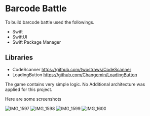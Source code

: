 # Barcode Battle

To build barcode battle used the followings.

* Swift
* SwiftUI
* Swift Package Manager




## Libraries
* CodeScanner https://github.com/twostraws/CodeScanner
* LoadingButton https://github.com/Changemin/LoadingButton

The game contains very simple logic. No Additional architecture was applied for this project.

Here are some screenshots



![IMG_1597](https://user-images.githubusercontent.com/5268958/166117240-da2fc43d-cca5-44b3-b045-b4c5a5d67f5c.PNG)
![IMG_1598](https://user-images.githubusercontent.com/5268958/166117245-b5f892ac-928a-49c4-bdcd-c1b42ad1f4cc.PNG)
![IMG_1599](https://user-images.githubusercontent.com/5268958/166117249-f37d72f8-50ea-477d-9cbc-d231a0b878a5.PNG)
![IMG_1600](https://user-images.githubusercontent.com/5268958/166117252-625531e2-68a6-4d4e-8e67-7c066db8517b.PNG)
